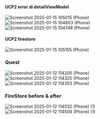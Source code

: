 #### UCP2 error di detailViewModel 
![Screenshot 2025-01-15 105015 (Phone)](https://github.com/user-attachments/assets/e61af1a2-c55d-4c9f-a57f-211d3e505af6) ![Screenshot 2025-01-15 104803 (Phone)](https://github.com/user-attachments/assets/ae22bcf0-bdd2-4558-a35d-13d8862ac310) ![Screenshot 2025-01-15 104748 (Phone)](https://github.com/user-attachments/assets/4c00b915-b786-4b15-9c62-ec2718ba8d01)

#### UCP2 firestore
![Screenshot 2025-01-15 105155 (Phone)](https://github.com/user-attachments/assets/13141dff-a339-4176-85bc-720e53faada5)


### Quest
![Screenshot 2025-01-12 114205 (Phone)](https://github.com/user-attachments/assets/5c9d09c4-e2fd-4dd0-ab3a-6692bb658633)![Screenshot 2025-01-12 114325 (Phone)](https://github.com/user-attachments/assets/39dcdc99-1e07-48d3-9a14-001b504045be)![Screenshot 2025-01-12 114353 (Phone)](https://github.com/user-attachments/assets/f3cce70d-e698-4fd7-9c9b-50679df0740b)


### FireStore before & after 

![Screenshot 2025-01-12 114532 (Phone) (1)](https://github.com/user-attachments/assets/3679135e-9e86-4663-8387-b832e1019cad)![Screenshot 2025-01-12 114509 (Phone) (1)](https://github.com/user-attachments/assets/59aa71f6-374b-4e8f-9ee2-4d45760eae6f)




